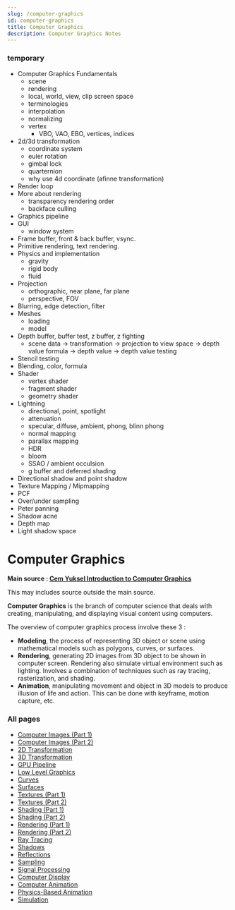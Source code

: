 ```yaml
---
slug: /computer-graphics
id: computer-graphics
title: Computer Graphics
description: Computer Graphics Notes
---
```


### temporary

- Computer Graphics Fundamentals
  - scene
  - rendering
  - local, world, view, clip screen space
  - terminologies
  - interpolation
  - normalizing
  - vertex
    - VBO, VAO, EBO, vertices, indices
- 2d/3d transformation
  - coordinate system
  - euler rotation
  - gimbal lock
  - quarternion
  - why use 4d coordinate (afinne transformation)
- Render loop
- More about rendering
  - transparency rendering order
  - backface culling
- Graphics pipeline
- GUI
  - window system
- Frame buffer, front & back buffer, vsync.
- Primitive rendering, text rendering.
- Physics and implementation
  - gravity
  - rigid body
  - fluid
- Projection
  - orthographic, near plane, far plane
  - perspective, FOV
- Blurring, edge detection, filter
- Meshes
  - loading
  - model
- Depth buffer, buffer test, z buffer, z fighting
  - scene data -> transformation -> projection to view space -> depth value formula -> depth value -> depth value testing
- Stencil testing
- Blending, color, formula
- Shader
  - vertex shader
  - fragment shader
  - geometry shader
- Lightning
  - directional, point, spotlight
  - attenuation
  - specular, diffuse, ambient, phong, blinn phong
  - normal mapping
  - parallax mapping
  - HDR
  - bloom
  - SSAO / ambient occulsion
  - g buffer and deferred shading
- Directional shadow and point shadow
- Texture Mapping / Mipmapping
- PCF
- Over/under sampling
- Peter panning
- Shadow acne
- Depth map
- Light shadow space

# Computer Graphics

**Main source : [Cem Yuksel Introduction to Computer Graphics](https://youtube.com/playlist?list=PLplnkTzzqsZTfYh4UbhLGpI5kGd5oW_Hh)**

This may includes source outside the main source.

**Computer Graphics** is the branch of computer science that deals with creating, manipulating, and displaying visual content using computers.

The overview of computer graphics process involve these 3 :

- **Modeling**, the process of representing 3D object or scene using mathematical models such as polygons, curves, or surfaces.
- **Rendering**, generating 2D images from 3D object to be shown in computer screen. Rendering also simulate virtual environment such as lighting. Involves a combination of techniques such as ray tracing, rasterization, and shading.
- **Animation**, manipulating movement and object in 3D models to produce illusion of life and action. This can be done with keyframe, motion capture, etc.

### All pages

- [Computer Images (Part 1)](computer-graphics/computer-images-part-1)
- [Computer Images (Part 2)](computer-graphics/computer-images-part-2)
- [2D Transformation](computer-graphics/2d-transformation)
- [3D Transformation](computer-graphics/3d-transformation)
- [GPU Pipeline](computer-graphics/gpu-pipeline)
- [Low Level Graphics](computer-graphics/low-level-graphics)
- [Curves](computer-graphics/curves)
- [Surfaces](computer-graphics/surfaces)
- [Textures (Part 1)](computer-graphics/textures-part-1)
- [Textures (Part 2)](computer-graphics/textures-part-2)
- [Shading (Part 1)](computer-graphics/shading-part-1)
- [Shading (Part 2)](computer-graphics/shading-part-2)
- [Rendering (Part 1)](computer-graphics/rendering-part-1)
- [Rendering (Part 2)](computer-graphics/rendering-part-2)
- [Ray Tracing](computer-graphics/ray-tracing)
- [Shadows](computer-graphics/shadows)
- [Reflections](computer-graphics/reflections)
- [Sampling](computer-graphics/sampling)
- [Signal Processing](computer-graphics/signal-processing)
- [Computer Display](computer-graphics/computer-display)
- [Computer Animation](computer-graphics/computer-animation)
- [Physics-Based Animation](computer-graphics/physics-based-animation)
- [Simulation](computer-graphics/simulation)
